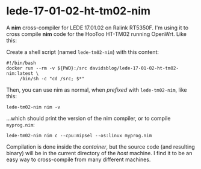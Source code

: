 # lede-17-01-02-ht-tm02-nim
A **nim** cross-compiler for LEDE 17.01.02 on Ralink RT5350F.
I'm using it to cross compile **nim** code for the HooToo HT-TM02 running OpenWrt. Like this:

Create a shell script (named `lede-tm02-nim`) with this content:

```
#!/bin/bash
docker run --rm -v ${PWD}:/src davidsblog/lede-17-01-02-ht-tm02-nim:latest \
     /bin/sh -c "cd /src; $*"
```
Then, you can use nim as normal, when *prefixed* with `lede-tm02-nim`, like this:

`lede-tm02-nim nim -v`

...which should print the version of the nim compiler, or to compile `myprog.nim`:

`lede-tm02-nim nim c --cpu:mipsel --os:linux myprog.nim`

Compilation is done inside the *container*, but the source code (and resulting binary) will be in the current directory of the *host* machine.  I find it to be an easy way to cross-compile from many different machines.
